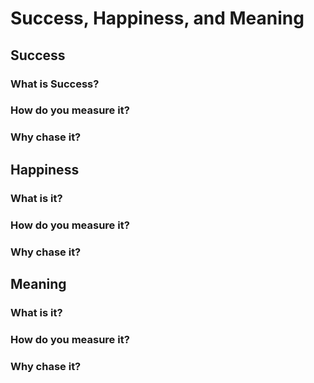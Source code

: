# Success, Happiness, and Meaning

## Success

### What is Success?

### How do you measure it?

### Why chase it?

## Happiness

### What is it?

### How do you measure it?

### Why chase it?

## Meaning

### What is it?

### How do you measure it?

### Why chase it?
